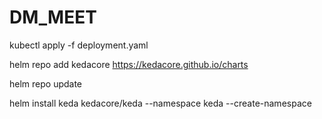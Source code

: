 # DM_MEET

kubectl apply -f deployment.yaml

helm repo add kedacore https://kedacore.github.io/charts

helm repo update

helm install keda kedacore/keda --namespace keda --create-namespace